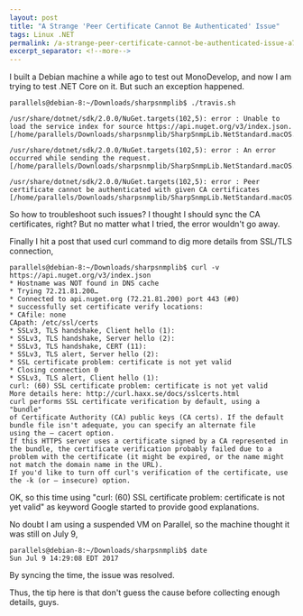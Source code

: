 ```yaml
---
layout: post
title: "A Strange 'Peer Certificate Cannot Be Authenticated' Issue"
tags: Linux .NET
permalink: /a-strange-peer-certificate-cannot-be-authenticated-issue-a7f47193699
excerpt_separator: <!--more-->
---
```


I built a Debian machine a while ago to test out MonoDevelop, and now I am trying to test .NET Core on it. But such an exception happened.
<!--more-->

```shell
parallels@debian-8:~/Downloads/sharpsnmplib$ ./travis.sh

/usr/share/dotnet/sdk/2.0.0/NuGet.targets(102,5): error : Unable to load the service index for source https://api.nuget.org/v3/index.json. [/home/parallels/Downloads/sharpsnmplib/SharpSnmpLib.NetStandard.macOS.sln]

/usr/share/dotnet/sdk/2.0.0/NuGet.targets(102,5): error : An error occurred while sending the request. [/home/parallels/Downloads/sharpsnmplib/SharpSnmpLib.NetStandard.macOS.sln]

/usr/share/dotnet/sdk/2.0.0/NuGet.targets(102,5): error : Peer certificate cannot be authenticated with given CA certificates [/home/parallels/Downloads/sharpsnmplib/SharpSnmpLib.NetStandard.macOS.sln]
```

So how to troubleshoot such issues? I thought I should sync the CA certificates, right? But no matter what I tried, the error wouldn't go away.

Finally I hit a post that used curl command to dig more details from SSL/TLS connection,

```shell
parallels@debian-8:~/Downloads/sharpsnmplib$ curl -v https://api.nuget.org/v3/index.json
* Hostname was NOT found in DNS cache
* Trying 72.21.81.200…
* Connected to api.nuget.org (72.21.81.200) port 443 (#0)
* successfully set certificate verify locations:
* CAfile: none
CApath: /etc/ssl/certs
* SSLv3, TLS handshake, Client hello (1):
* SSLv3, TLS handshake, Server hello (2):
* SSLv3, TLS handshake, CERT (11):
* SSLv3, TLS alert, Server hello (2):
* SSL certificate problem: certificate is not yet valid
* Closing connection 0
* SSLv3, TLS alert, Client hello (1):
curl: (60) SSL certificate problem: certificate is not yet valid
More details here: http://curl.haxx.se/docs/sslcerts.html
curl performs SSL certificate verification by default, using a "bundle"
of Certificate Authority (CA) public keys (CA certs). If the default
bundle file isn't adequate, you can specify an alternate file
using the — cacert option.
If this HTTPS server uses a certificate signed by a CA represented in
the bundle, the certificate verification probably failed due to a
problem with the certificate (it might be expired, or the name might
not match the domain name in the URL).
If you'd like to turn off curl's verification of the certificate, use
the -k (or — insecure) option.
```

OK, so this time using "curl: (60) SSL certificate problem: certificate is not yet valid" as keyword Google started to provide good explanations.

No doubt I am using a suspended VM on Parallel, so the machine thought it was still on July 9,
```shell
parallels@debian-8:~/Downloads/sharpsnmplib$ date
Sun Jul 9 14:29:08 EDT 2017
```

By syncing the time, the issue was resolved.

Thus, the tip here is that don't guess the cause before collecting enough details, guys.
